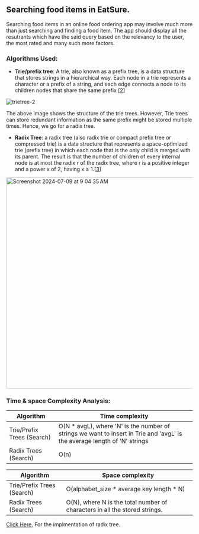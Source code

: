 ## Searching food items in EatSure.
Searching food items in an online food ordering app may involve much more than just searching and finding a food item. The app should display all the resutrants which have the said query based on the relevancy to the user, the most rated and many such more factors.

### Algorithms Used:
- **Trie/prefix tree**: A trie, also known as a prefix tree, is a data structure that stores strings in a hierarchical way. Each node in a trie represents a character or a prefix of a string, and each edge connects a node to its children nodes that share the same prefix [[2](https://www.linkedin.com/advice/1/what-distinguishes-trie-from-radix-tree-skills-programming-kamdc#:~:text=A%20trie%20is%20a%20tree,have%20nodes%20with%20multiple%20characters.)]
  
![trietree-2](https://github.com/JadenEkbote/portfolio.github.io/assets/97228905/bbb4a742-ee50-43fa-8551-1e7823a1bb04)


The above image shows the structure of the trie trees. However, Trie trees can store redundant information as the same prefix might be stored multiple times. Hence, we go for a radix tree.

- **Radix Tree**: a radix tree (also radix trie or compact prefix tree or compressed trie) is a data structure that represents a space-optimized trie (prefix tree) in which each node that is the only child is merged with its parent. The result is that the number of children of every internal node is at most the radix r of the radix tree, where r is a positive integer and a power x of 2, having x ≥ 1.[[3](https://jtkyaw.medium.com/radix-tree-data-structure-640211ad3935)]
  

<img width="568" alt="Screenshot 2024-07-09 at 9 04 35 AM" src="https://github.com/JadenEkbote/portfolio.github.io/assets/97228905/e759ff4d-0ab0-47e3-b0e2-594e3865fda8">


### Time & space Complexity Analysis:



| Algorithm | Time complexity |
|----------|----------|
| Trie/Prefix Trees (Search)  | O(N * avgL), where 'N' is the number of strings we want to insert in Trie and 'avgL' is the average length of 'N' strings | 
| Radix Trees (Search)  | O(n)  | 


| Algorithm | Space complexity |
|----------|----------|
| Trie/Prefix Trees (Search)  | O(alphabet_size * average key length * N) | 
| Radix Trees (Search)  | O(N), where N is the total number of characters in all the stored strings.  | 

[Click Here](https://github.com/JadenEkbote/DSA/blob/main/trees/radix_trees.cpp), For the implmentation of radix tree.
